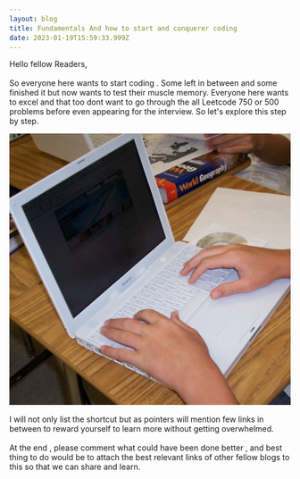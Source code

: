 ```yaml
---
layout: blog
title: Fundamentals And how to start and conquerer coding
date: 2023-01-19T15:59:33.999Z
---
```

H﻿ello fellow Readers,\
\
S﻿o everyone here wants to start coding . Some left in between and some finished it but now wants to test their muscle memory. Everyone here wants to excel and that too dont want to go through the all Leetcode 750 or 500 problems before even appearing for the interview. So let's explore this step by step.

![laptop Image](../../src/images/maclaptop.jpg "You after following the blogs.")



I﻿ will not only list the shortcut but as pointers will mention few links in between to reward yourself to learn more without getting overwhelmed. \
\
A﻿t the end , please comment what could have been done better , and best thing to do would be to attach the best relevant links of other fellow blogs to this so that we can share and learn.